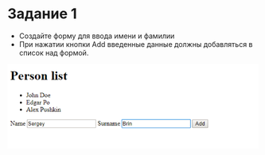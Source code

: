 # Задание 1

* Создайте форму для ввода имени и фамилии
* При нажатии кнопки Add введенные данные должны добавляться в список над формой.

![](task1.png)